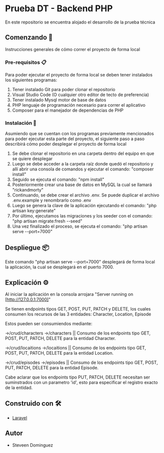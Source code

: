 # Prueba DT - Backend PHP

En este repositorio se encuentra alojado el desarrollo de la prueba técnica

## Comenzando 🚀

Instrucciones generales de cómo correr el proyecto de forma local

### Pre-requisitos 📋

Para poder ejecutar el proyecto de forma local se deben tener instalados los siguientes programas:

1. Tener instalado Git para poder clonar el repositorio
2. Visual Studio Code (O cualquier otro editor de tecto de preferencia)
3. Tener instalado Mysql motor de base de datos
4. PHP lenguaje de programación necesario para correr el aplicativo
5. Composer para el manejador de dependencias de PHP

### Instalación 🔧

Asumiendo que se cuentan con los programas previamente mencionados para poder ejecutar esta parte del proyecto, el siguiente paso a paso describirá cómo poder desplegar el proyecto de forma local

1. Se debe clonar el repositorio en una carpeta dentro del equipo en que se quiere desplegar
2. Luego se debe acceder a la carpeta raíz donde quedó el repositorio y allí abrir una consola de comandos y ejecutar el comando: "composer install"
3. Seguido se ejecuta el comando: "npm install"
4. Posteriormente crear una base de datos en MySQL la cual se llamará "rickandmorty"
5. Continuando, se debe crear el archivo .env. Se puede duplicar el archivo .env.example y renombrarlo como .env
6. Luego se genera la clave de la aplicación ejecutando el comando: "php artisan key:generate"
7. Por último, ejecutamos las migraciones y los seeder con el comando: "php artisan migrate:fresh --seed"
8. Una vez finalizado el proceso, se ejecuta el comando: "php artisan serve --port=7000"

## Despliegue 📦

Este comando "php artisan serve --port=7000" desplegará de forma local la aplicación, la cual se desplegará en el puerto 7000.

## Explicación ⚙️

Al iniciar la aplicación en la consola arrojara "Server running on [http://127.0.0.1:7000]"

Se tienen endpoints tipos GET, POST, PUT, PATCH y DELETE, los cuales consumen los recursos de las 3 entidades: Character, Location, Episode

Estos pueden ser consumiendos mediante:

→/crud/characters
→/characters
|| Consumo de los endpoints tipo GET, POST, PUT, PATCH, DELETE para la entidad Character.

→/crud/locaitions
→/locaitions
|| Consumo de los endpoints tipo GET, POST, PUT, PATCH, DELETE para la entidad Location.

→/crud/episodes
→/episodes
|| Consumo de los endpoints tipo GET, POST, PUT, PATCH, DELETE para la entidad Episode.

Cabe aclarar que los endpoints tipo PUT, PATCH, DELETE necesitan ser suminstrados con un parametro 'id', esto para especificar el registro exacto de la entidad.
## Construido con 🛠️

-   [Laravel](https://laravel.com/docs/10.x)
## Autor

-   Steveen Dominguez
